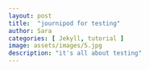 ```yaml
---
layout: post
title:  "journipod for testing"
author: Sara
categories: [ Jekyll, tutorial ]
image: assets/images/5.jpg
description: "it's all about testing"
---
```

